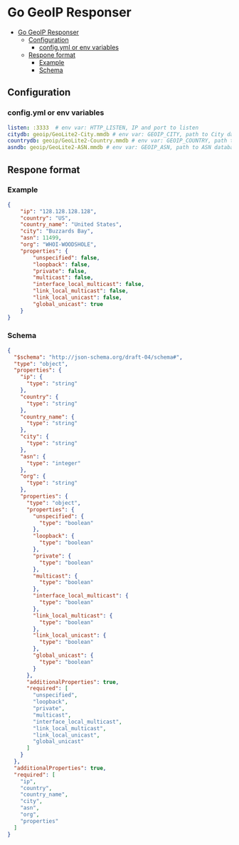 # Go GeoIP Responser

- [Go GeoIP Responser](#go-geoip-responser)
  - [Configuration](#configuration)
    - [config.yml or env variables](#configyml-or-env-variables)
  - [Respone format](#respone-format)
    - [Example](#example)
    - [Schema](#schema)

## Configuration

### config.yml or env variables

```yaml
listen: :3333  # env var: HTTP_LISTEN, IP and port to listen
citydb: geoip/GeoLite2-City.mmdb # env var: GEOIP_CITY, path to City database
countrydb: geoip/GeoLite2-Country.mmdb # env var: GEOIP_COUNTRY, path to Country database
asndb: geoip/GeoLite2-ASN.mmdb # env var: GEOIP_ASN, path to ASN database
```

## Respone format

### Example

```json
{
    "ip": "128.128.128.128",
    "country": "US",
    "country_name": "United States",
    "city": "Buzzards Bay",
    "asn": 11499,
    "org": "WHOI-WOODSHOLE",
    "properties": {
        "unspecified": false,
        "loopback": false,
        "private": false,
        "multicast": false,
        "interface_local_multicast": false,
        "link_local_multicast": false,
        "link_local_unicast": false,
        "global_unicast": true
    }
}
```

### Schema

```json
{
  "$schema": "http://json-schema.org/draft-04/schema#",
  "type": "object",
  "properties": {
    "ip": {
      "type": "string"
    },
    "country": {
      "type": "string"
    },
    "country_name": {
      "type": "string"
    },
    "city": {
      "type": "string"
    },
    "asn": {
      "type": "integer"
    },
    "org": {
      "type": "string"
    },
    "properties": {
      "type": "object",
      "properties": {
        "unspecified": {
          "type": "boolean"
        },
        "loopback": {
          "type": "boolean"
        },
        "private": {
          "type": "boolean"
        },
        "multicast": {
          "type": "boolean"
        },
        "interface_local_multicast": {
          "type": "boolean"
        },
        "link_local_multicast": {
          "type": "boolean"
        },
        "link_local_unicast": {
          "type": "boolean"
        },
        "global_unicast": {
          "type": "boolean"
        }
      },
      "additionalProperties": true,
      "required": [
        "unspecified",
        "loopback",
        "private",
        "multicast",
        "interface_local_multicast",
        "link_local_multicast",
        "link_local_unicast",
        "global_unicast"
      ]
    }
  },
  "additionalProperties": true,
  "required": [
    "ip",
    "country",
    "country_name",
    "city",
    "asn",
    "org",
    "properties"
  ]
}
```
